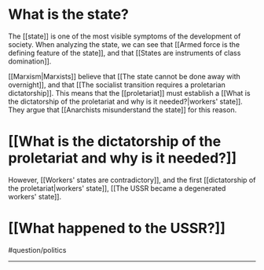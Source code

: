# What is the state?
The [[state]] is one of the most visible symptoms of the development of society. When analyzing the state, we can see that [[Armed force is the defining feature of the state]], and that [[States are instruments of class domination]]. 

[[Marxism|Marxists]] believe that [[The state cannot be done away with overnight]], and that [[The socialist transition requires a proletarian dictatorship]].  This means that the [[proletariat]] must establish a [[What is the dictatorship of the proletariat and why is it needed?|workers' state]]. They argue that [[Anarchists misunderstand the state]] for this reason. 
# [[What is the dictatorship of the proletariat and why is it needed?]]

However, [[Workers' states are contradictory]], and the first [[dictatorship of the proletariat|workers' state]], [[The USSR became a degenerated workers' state]]. 
# [[What happened to the USSR?]]

#question/politics 

---
